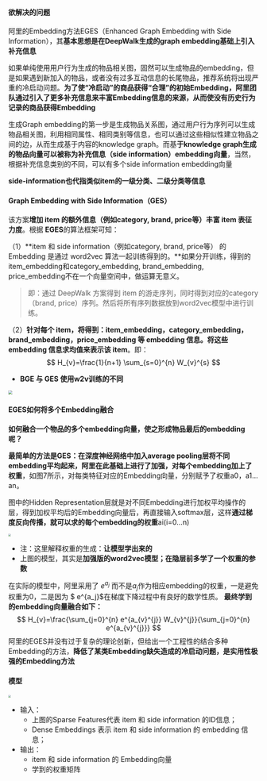 #### 欲解决的问题

阿里的Embedding方法EGES（Enhanced Graph Embedding with Side Information），其**基本思想是在DeepWalk生成的graph embedding基础上引入补充信息**

如果单纯使用用户行为生成的物品相关图，固然可以生成物品的embedding，但是如果遇到新加入的物品，或者没有过多互动信息的长尾物品，推荐系统将出现严重的冷启动问题。**为了使“冷启动”的商品获得“合理”的初始Embedding，阿里团队通过引入了更多补充信息来丰富Embedding信息的来源，从而使没有历史行为记录的商品获得Embedding**

生成Graph embedding的第一步是生成物品关系图，通过用户行为序列可以生成物品相关图，利用相同属性、相同类别等信息，也可以通过这些相似性建立物品之间的边，从而生成基于内容的knowledge graph。而基**于knowledge graph生成的物品向量可以被称为补充信息（side information）embedding向量**，当然，根据补充信息类别的不同，可以有多个side information embedding向量

**side-information也代指类似item的一级分类、二级分类等信息**

#### Graph Embedding with Side Information（GES）

该方案**增加 item 的额外信息（例如category, brand, price等）丰富 item 表征力度**。根据 **EGES**的算法框架可知：

（1）**item 和 side information（例如category, brand, price等） 的 Embedding 是通过 word2vec 算法一起训练得到的。**如果分开训练，得到的item_embedding和category_embedding, brand_embedding, price_embedding不在一个向量空间中，做运算无意义。

> 即：通过 DeepWalk 方案得到 item 的游走序列，同时得到对应的category（brand, price）序列。然后将所有序列数据放到word2vec模型中进行训练。

（2）**针对每个 item，将得到：item_embedding，category_embedding，brand_embedding，price_embedding 等 embedding 信息。将这些 embedding 信息求均值来表示该 item**。即：
$$
H_{v}=\frac{1}{n+1} \sum_{s=0}^{n} W_{v}^{s}
$$

- **BGE 与 GES  使用w2v训练的不同**  

<img src="https://blog-1258986886.cos.ap-beijing.myqcloud.com/%E6%9C%BA%E5%99%A8%E5%AD%A6%E4%B9%A0/27-7.jpg" style="zoom:50%;" />

#### EGES如何将多个Embedding融合

**如何融合一个物品的多个embedding向量，使之形成物品最后的embedding呢？**

**最简单的方法是GES：在深度神经网络中加入average pooling层将不同embedding平均起来，阿里在此基础上进行了加强，对每个embedding加上了权重**，如图7所示，对每类特征对应的Embedding向量，分别赋予了权重a0，a1…an。

图中的Hidden Representation层就是对不同Embedding进行加权平均操作的层，得到加权平均后的Embedding向量后，再直接输入softmax层，这样**通过梯度反向传播，就可以求的每个embedding的权重**ai(i=0…n)

<img src="https://blog-1258986886.cos.ap-beijing.myqcloud.com/%E6%9C%BA%E5%99%A8%E5%AD%A6%E4%B9%A0/27-5.png" style="zoom:33%;" />

- 注：这里解释权重的生成：**让模型学出来的**
- 上图的模型，其实是**加强版的word2vec模型；在隐层前多学了一个权重的参数**

在实际的模型中，阿里采用了 $e^{a_j}$ 而不是$a_j$作为相应embedding的权重，一是避免权重为0，二是因为 $ e^{a_j}$在梯度下降过程中有良好的数学性质。 **最终学到的embedding向量融合如下：**
$$
H_{v}=\frac{\sum_{j=0}^{n} e^{a_{v}^{j}} W_{v}^{j}}{\sum_{j=0}^{n} e^{a_{v}^{j}}}
$$
阿里的EGES并没有过于复杂的理论创新，但给出一个工程性的结合多种Embedding的方法，**降低了某类Embedding缺失造成的冷启动问题，是实用性极强的Embedding方法**

#### 模型

<img src="https://blog-1258986886.cos.ap-beijing.myqcloud.com/%E6%9C%BA%E5%99%A8%E5%AD%A6%E4%B9%A0/27-6.png" style="zoom:33%;" />

- 输入：
  - 上图的Sparse Features代表 item 和 side information 的ID信息；
  - Dense Embeddings 表示 item 和 side information 的 embedding 信息；
- 输出：
  - item 和 side information 的 Embedding向量 
  - 学到的权重矩阵